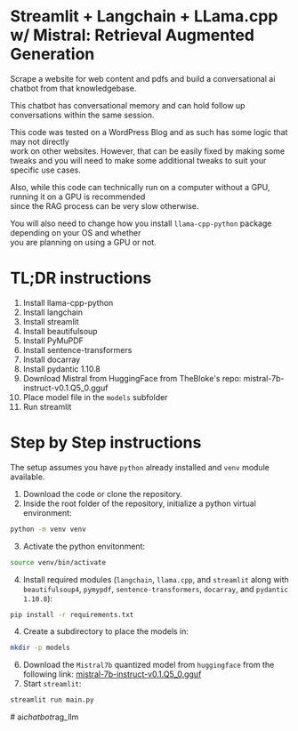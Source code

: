 # Streamlit + Langchain + LLama.cpp w/ Mistral: Retrieval Augmented Generation

Scrape a website for web content and pdfs and build a conversational ai chatbot from that knowledgebase.

This chatbot has conversational memory and can hold follow up conversations within the same session.

This code was tested on a WordPress Blog and as such has some logic that may not directly  
work on other websites. However, that can be easily fixed by making some tweaks and you will 
need to make some additional tweaks to suit your specific use cases.

Also, while this code can technically run on a computer without a GPU, running it on a GPU is recommended  
since the RAG process can be very slow otherwise.  

You will also need to change how you install `llama-cpp-python` package depending on your OS and whether  
you are planning on using a GPU or not.

# TL;DR instructions

1. Install llama-cpp-python
2. Install langchain
3. Install streamlit
4. Install beautifulsoup
5. Install PyMuPDF
6. Install sentence-transformers
7. Install docarray
8. Install pydantic 1.10.8
9. Download Mistral from HuggingFace from TheBloke's repo: mistral-7b-instruct-v0.1.Q5_0.gguf
10. Place model file in the `models` subfolder
11. Run streamlit

# Step by Step instructions

The setup assumes you have `python` already installed and `venv` module available.

1. Download the code or clone the repository.
2. Inside the root folder of the repository, initialize a python virtual environment:
```bash
python -m venv venv
```
3. Activate the python envitonment:
```bash
source venv/bin/activate
```
4. Install required modules (`langchain`, `llama.cpp`, and `streamlit` along with `beautifulsoup4`, `pymypdf`, `sentence-transformers`, `docarray`, and `pydantic 1.10.8`):
```bash
pip install -r requirements.txt
```
4. Create a subdirectory to place the models in:
```bash
mkdir -p models
```
6. Download the `Mistral7b` quantized model from `huggingface` from the following link:
[mistral-7b-instruct-v0.1.Q5_0.gguf](https://huggingface.co/TheBloke/Mistral-7B-Instruct-v0.1-GGUF/resolve/main/mistral-7b-instruct-v0.1.Q5_0.gguf)
7. Start `streamlit`:
```bash
streamlit run main.py
```
#   a i _ c h a t b o t _ r a g _ l l m 
 
 
